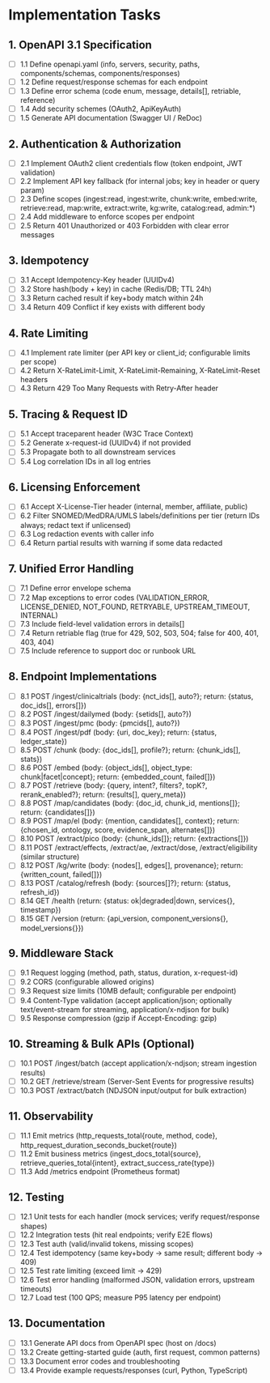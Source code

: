 # Implementation Tasks

## 1. OpenAPI 3.1 Specification

- [ ] 1.1 Define openapi.yaml (info, servers, security, paths, components/schemas, components/responses)
- [ ] 1.2 Define request/response schemas for each endpoint
- [ ] 1.3 Define error schema (code enum, message, details[], retriable, reference)
- [ ] 1.4 Add security schemes (OAuth2, ApiKeyAuth)
- [ ] 1.5 Generate API documentation (Swagger UI / ReDoc)

## 2. Authentication & Authorization

- [ ] 2.1 Implement OAuth2 client credentials flow (token endpoint, JWT validation)
- [ ] 2.2 Implement API key fallback (for internal jobs; key in header or query param)
- [ ] 2.3 Define scopes (ingest:read, ingest:write, chunk:write, embed:write, retrieve:read, map:write, extract:write, kg:write, catalog:read, admin:*)
- [ ] 2.4 Add middleware to enforce scopes per endpoint
- [ ] 2.5 Return 401 Unauthorized or 403 Forbidden with clear error messages

## 3. Idempotency

- [ ] 3.1 Accept Idempotency-Key header (UUIDv4)
- [ ] 3.2 Store hash(body + key) in cache (Redis/DB; TTL 24h)
- [ ] 3.3 Return cached result if key+body match within 24h
- [ ] 3.4 Return 409 Conflict if key exists with different body

## 4. Rate Limiting

- [ ] 4.1 Implement rate limiter (per API key or client_id; configurable limits per scope)
- [ ] 4.2 Return X-RateLimit-Limit, X-RateLimit-Remaining, X-RateLimit-Reset headers
- [ ] 4.3 Return 429 Too Many Requests with Retry-After header

## 5. Tracing & Request ID

- [ ] 5.1 Accept traceparent header (W3C Trace Context)
- [ ] 5.2 Generate x-request-id (UUIDv4) if not provided
- [ ] 5.3 Propagate both to all downstream services
- [ ] 5.4 Log correlation IDs in all log entries

## 6. Licensing Enforcement

- [ ] 6.1 Accept X-License-Tier header (internal, member, affiliate, public)
- [ ] 6.2 Filter SNOMED/MedDRA/UMLS labels/definitions per tier (return IDs always; redact text if unlicensed)
- [ ] 6.3 Log redaction events with caller info
- [ ] 6.4 Return partial results with warning if some data redacted

## 7. Unified Error Handling

- [ ] 7.1 Define error envelope schema
- [ ] 7.2 Map exceptions to error codes (VALIDATION_ERROR, LICENSE_DENIED, NOT_FOUND, RETRYABLE, UPSTREAM_TIMEOUT, INTERNAL)
- [ ] 7.3 Include field-level validation errors in details[]
- [ ] 7.4 Return retriable flag (true for 429, 502, 503, 504; false for 400, 401, 403, 404)
- [ ] 7.5 Include reference to support doc or runbook URL

## 8. Endpoint Implementations

- [ ] 8.1 POST /ingest/clinicaltrials (body: {nct_ids[], auto?}; return: {status, doc_ids[], errors[]})
- [ ] 8.2 POST /ingest/dailymed (body: {setids[], auto?})
- [ ] 8.3 POST /ingest/pmc (body: {pmcids[], auto?})
- [ ] 8.4 POST /ingest/pdf (body: {uri, doc_key}; return: {status, ledger_state})
- [ ] 8.5 POST /chunk (body: {doc_ids[], profile?}; return: {chunk_ids[], stats})
- [ ] 8.6 POST /embed (body: {object_ids[], object_type: chunk|facet|concept}; return: {embedded_count, failed[]})
- [ ] 8.7 POST /retrieve (body: {query, intent?, filters?, topK?, rerank_enabled?}; return: {results[], query_meta})
- [ ] 8.8 POST /map/candidates (body: {doc_id, chunk_id, mentions[]}; return: {candidates[]})
- [ ] 8.9 POST /map/el (body: {mention, candidates[], context}; return: {chosen_id, ontology, score, evidence_span, alternates[]})
- [ ] 8.10 POST /extract/pico (body: {chunk_ids[]}; return: {extractions[]})
- [ ] 8.11 POST /extract/effects, /extract/ae, /extract/dose, /extract/eligibility (similar structure)
- [ ] 8.12 POST /kg/write (body: {nodes[], edges[], provenance}; return: {written_count, failed[]})
- [ ] 8.13 POST /catalog/refresh (body: {sources[]?}; return: {status, refresh_id})
- [ ] 8.14 GET /health (return: {status: ok|degraded|down, services{}, timestamp})
- [ ] 8.15 GET /version (return: {api_version, component_versions{}, model_versions{}})

## 9. Middleware Stack

- [ ] 9.1 Request logging (method, path, status, duration, x-request-id)
- [ ] 9.2 CORS (configurable allowed origins)
- [ ] 9.3 Request size limits (10MB default; configurable per endpoint)
- [ ] 9.4 Content-Type validation (accept application/json; optionally text/event-stream for streaming, application/x-ndjson for bulk)
- [ ] 9.5 Response compression (gzip if Accept-Encoding: gzip)

## 10. Streaming & Bulk APIs (Optional)

- [ ] 10.1 POST /ingest/batch (accept application/x-ndjson; stream ingestion results)
- [ ] 10.2 GET /retrieve/stream (Server-Sent Events for progressive results)
- [ ] 10.3 POST /extract/batch (NDJSON input/output for bulk extraction)

## 11. Observability

- [ ] 11.1 Emit metrics (http_requests_total{route, method, code}, http_request_duration_seconds_bucket{route})
- [ ] 11.2 Emit business metrics (ingest_docs_total{source}, retrieve_queries_total{intent}, extract_success_rate{type})
- [ ] 11.3 Add /metrics endpoint (Prometheus format)

## 12. Testing

- [ ] 12.1 Unit tests for each handler (mock services; verify request/response shapes)
- [ ] 12.2 Integration tests (hit real endpoints; verify E2E flows)
- [ ] 12.3 Test auth (valid/invalid tokens, missing scopes)
- [ ] 12.4 Test idempotency (same key+body → same result; different body → 409)
- [ ] 12.5 Test rate limiting (exceed limit → 429)
- [ ] 12.6 Test error handling (malformed JSON, validation errors, upstream timeouts)
- [ ] 12.7 Load test (100 QPS; measure P95 latency per endpoint)

## 13. Documentation

- [ ] 13.1 Generate API docs from OpenAPI spec (host on /docs)
- [ ] 13.2 Create getting-started guide (auth, first request, common patterns)
- [ ] 13.3 Document error codes and troubleshooting
- [ ] 13.4 Provide example requests/responses (curl, Python, TypeScript)

